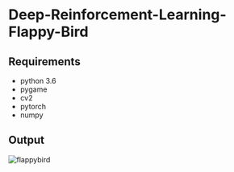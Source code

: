 # Deep-Reinforcement-Learning-Flappy-Bird

## Requirements 
- python 3.6
- pygame
- cv2
- pytorch
- numpy

## Output 
![flappybird](https://github.com/mahmudaAfreen/Deep-Reinforcement-Learning-Flappy-Bird/assets/36468927/724644e0-ca27-4aba-bc56-302eb67f391d)
